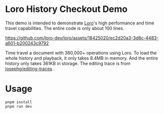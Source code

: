 # Loro History Checkout Demo

This demo is intended to demonstrate [Loro](https://github.com/loro-dev/loro)'s high performance and time travel capabilities. The entire code is only about 100 lines.

https://github.com/loro-dev/loro/assets/18425020/ec2d20a3-3d8c-4483-a601-b200243c9792

Time travel a document with 360,000+ operations using Loro. To load the whole history and playback, it only takes 8.4MB in memory. And the entire history only takes 361KB in storage. The editing trace is from
[josephg/editing-traces](https://github.com/josephg/editing-traces)
.

# Usage

```
pnpm install
pnpm run dev
```
